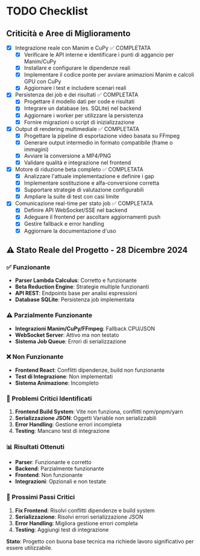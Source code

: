 # TODO Checklist

## Criticità e Aree di Miglioramento

- [x] Integrazione reale con Manim e CuPy ✅ COMPLETATA
  - [x] Verificare le API interne e identificare i punti di aggancio per Manim/CuPy
  - [x] Installare e configurare le dipendenze reali
  - [x] Implementare il codice ponte per avviare animazioni Manim e calcoli GPU con CuPy
  - [x] Aggiornare i test e includere scenari reali

- [x] Persistenza dei job e dei risultati ✅ COMPLETATA
  - [x] Progettare il modello dati per code e risultati
  - [x] Integrare un database (es. SQLite) nel backend
  - [x] Aggiornare i worker per utilizzare la persistenza
  - [x] Fornire migrazioni o script di inizializzazione

- [x] Output di rendering multimediale ✅ COMPLETATA
  - [x] Progettare la pipeline di esportazione video basata su FFmpeg
  - [x] Generare output intermedio in formato compatibile (frame o immagini)
  - [x] Avviare la conversione a MP4/PNG
  - [x] Validare qualità e integrazione nel frontend

- [x] Motore di riduzione beta completo ✅ COMPLETATA
  - [x] Analizzare l'attuale implementazione e definire i gap
  - [x] Implementare sostituzione e alfa-conversione corretta
  - [x] Supportare strategie di valutazione configurabili
  - [x] Ampliare la suite di test con casi limite

- [x] Comunicazione real-time per stato job ✅ COMPLETATA
  - [x] Definire API WebSocket/SSE nel backend
  - [x] Adeguare il frontend per ascoltare aggiornamenti push
  - [x] Gestire fallback e error handling
  - [x] Aggiornare la documentazione d'uso

## ⚠️ Stato Reale del Progetto - 28 Dicembre 2024

### ✅ Funzionante
- **Parser Lambda Calculus**: Corretto e funzionante
- **Beta Reduction Engine**: Strategie multiple funzionanti
- **API REST**: Endpoints base per analisi espressioni
- **Database SQLite**: Persistenza job implementata

### ⚠️ Parzialmente Funzionante
- **Integrazioni Manim/CuPy/FFmpeg**: Fallback CPU/JSON
- **WebSocket Server**: Attivo ma non testato
- **Sistema Job Queue**: Errori di serializzazione

### ❌ Non Funzionante
- **Frontend React**: Conflitti dipendenze, build non funzionante
- **Test di Integrazione**: Non implementati
- **Sistema Animazione**: Incompleto

### 🚨 Problemi Critici Identificati

1. **Frontend Build System**: Vite non funziona, conflitti npm/pnpm/yarn
2. **Serializzazione JSON**: Oggetti Variable non serializzabili
3. **Error Handling**: Gestione errori incompleta
4. **Testing**: Mancano test di integrazione

### 📊 Risultati Ottenuti

- **Parser**: Funzionante e corretto
- **Backend**: Parzialmente funzionante
- **Frontend**: Non funzionante
- **Integrazioni**: Opzionali e non testate

### 🎯 Prossimi Passi Critici

1. **Fix Frontend**: Risolvi conflitti dipendenze e build system
2. **Serializzazione**: Risolvi errori serializzazione JSON
3. **Error Handling**: Migliora gestione errori completa
4. **Testing**: Aggiungi test di integrazione

**Stato**: Progetto con buona base tecnica ma richiede lavoro significativo per essere utilizzabile.
